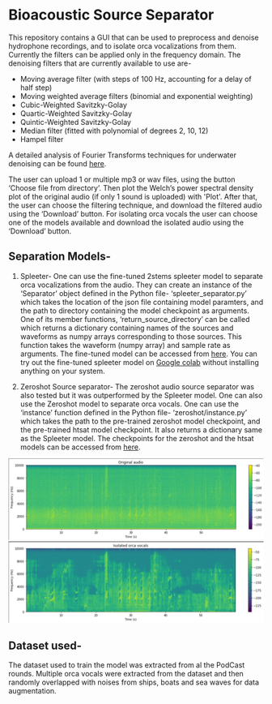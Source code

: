# Bioacoustic Source Separator
This repository contains a GUI that can be used to preprocess and denoise hydrophone recordings, and to isolate orca vocalizations from them. Currently the filters can be applied only in the frequency domain. The denoising filters that are currently available to use are-
*	Moving average filter (with steps of 100 Hz, accounting for a delay of half step)
*	Moving weighted average filters (binomial and exponential weighting)
*	Cubic-Weighted Savitzky-Golay
*	Quartic-Weighted Savitzky-Golay
*	Quintic-Weighted Savitzky-Golay
*	Median filter (fitted with polynomial of degrees 2, 10, 12)
*	Hampel filter

A detailed analysis of Fourier Transforms techniques for underwater denoising can be found [here](https://www.orcasound.net/2022/08/08/orca-calls-analysis-for-acoustic-separation-from-ambra/).

The user can upload 1 or multiple mp3 or wav files, using the button ‘Choose file from directory’. Then plot the Welch’s power spectral density plot of the original audio (if only 1 sound is uploaded) with 'Plot'. After that, the user can choose the filtering technique, and download the filtered audio using the ‘Download’ button. For isolating orca vocals the user can choose one of the models available and download the isolated audio using the ‘Download’ button.

## Separation Models-
1.	Spleeter-
One can use the fine-tuned 2stems spleeter model to separate orca vocalizations from the audio. They can create an instance of the ‘Separator’ object defined in the Python file- ‘spleeter_separator.py’ which takes the location of the json file containing model paramters, and the path to directory containing the model checkpoint as arguments. One of its member functions, ‘return_source_directory’ can be called which returns a dictionary containing names of the sources and waveforms as numpy arrays corresponding to those sources. This function takes the waveform (numpy array) and sample rate as arguments.
The fine-tuned model can be accessed from [here](https://drive.google.com/drive/u/3/folders/1dQFwODO-pIYMax55gq7q6OKtlDkeN5Rz).
You can try out the fine-tuned spleeter model on [Google colab](https://colab.research.google.com/drive/1ijn3lBymWftxfWMEjGimgiG1r89XFm2x?authuser=3#scrollTo=j2ISw4z3ZDge) without installing anything on your system.

2.	Zeroshot Source separator-
The zeroshot audio source separator was also tested but it was outperformed by the Spleeter model. One can also use the Zeroshot model to separate orca vocals. One can use the ‘instance’ function defined in the Python file- ‘zeroshot/instance.py’ which takes the path to the pre-trained zeroshot model checkpoint, and the pre-trained htsat model checkpoint. It also returns a dictionary same as the Spleeter model.
The checkpoints for the zeroshot and the htsat models can be accessed from [here](https://drive.google.com/drive/folders/1RouwHsGsMs8n3l_jF8XifWtbPzur_YQS).

![original spetogram](assets/original.png)
![orca vocals spetogram](assets/orca.png)

## Dataset used-
The dataset used to train the model was extracted from al the PodCast rounds. Multiple orca vocals were extracted from the dataset and then randomly overlapped with noises from ships, boats and sea waves for data augmentation.
